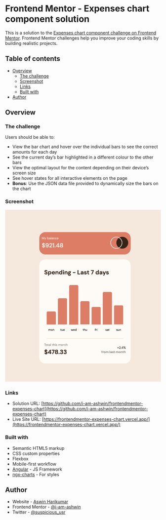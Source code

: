 # Frontend Mentor - Expenses chart component solution

This is a solution to the [Expenses chart component challenge on Frontend Mentor](https://www.frontendmentor.io/challenges/expenses-chart-component-e7yJBUdjwt). Frontend Mentor challenges help you improve your coding skills by building realistic projects. 

## Table of contents

- [Overview](#overview)
  - [The challenge](#the-challenge)
  - [Screenshot](#screenshot)
  - [Links](#links)
  - [Built with](#built-with)
- [Author](#author)

## Overview

### The challenge

Users should be able to:

- View the bar chart and hover over the individual bars to see the correct amounts for each day
- See the current day’s bar highlighted in a different colour to the other bars
- View the optimal layout for the content depending on their device’s screen size
- See hover states for all interactive elements on the page
- **Bonus**: Use the JSON data file provided to dynamically size the bars on the chart

### Screenshot

![](./Screenshot.png)


### Links

- Solution URL: [https://github.com/i-am-ashwin/frontendmentor-expenses-chart](https://github.com/i-am-ashwin/frontendmentor-expenses-chart)
- Live Site URL: [https://frontendmentor-expenses-chart.vercel.app/](https://frontendmentor-expenses-chart.vercel.app/)


### Built with

- Semantic HTML5 markup
- CSS custom properties
- Flexbox
- Mobile-first workflow
- [Angular](https://angular.io/) - JS Framework
- [ngx-charts](https://swimlane.gitbook.io/ngx-charts/) - For styles

## Author

- Website - [Aswin Harikumar](https://iamaswin.dev)
- Frontend Mentor - [@i-am-ashwin](https://www.frontendmentor.io/profile/i-am-ashwin)
- Twitter - [@suspicious_usr](https://www.twitter.com/suspicious_usr)

